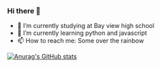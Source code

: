 ### Hi there 👋

- 🔭 I’m currently studying at Bay view high school
- 🌱 I’m currently learning python and javascript
- 📫 How to reach me: Some over the rainbow



[![Anurag's GitHub stats](https://github-readme-stats.vercel.app/api?username=Fkie01)](https://github.com/anuraghazra/github-readme-stats)
